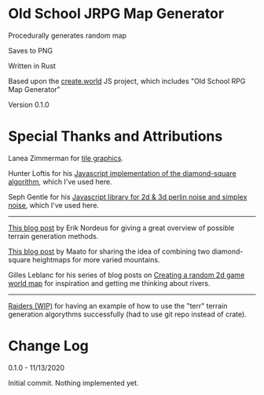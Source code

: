 # Old School JRPG Map Generator

Procedurally generates random map

Saves to PNG

Written in Rust

Based upon the [create.world](https://github.com/rowlandrose/create.world) JS project, which includes "Old School RPG Map Generator"

Version 0.1.0

# Special Thanks and Attributions

Lanea Zimmerman for [tile graphics](https://opengameart.org/content/tiny-16-basic).

Hunter Loftis for his [Javascript implementation of the diamond-square algorithm](https://github.com/hunterloftis/playfuljs-demos/blob/gh-pages/terrain/index.html), which I've used here.

Seph Gentle for his [Javascript library for 2d & 3d perlin noise and simplex noise](https://github.com/josephg/noisejs), which I've used here.

---

[This blog post](https://blog.habrador.com/2013/02/how-to-generate-random-terrain.html) by Erik Nordeus for giving a great overview of possible terrain generation methods.

[This blog post](http://nullwise.com/procedurally_generated_pirate_map.html) by Maato for sharing the idea of combining two diamond-square heightmaps for more varied mountains.

Gilles Leblanc for his series of blog posts on [Creating a random 2d game world map](https://gillesleblanc.wordpress.com/2012/10/16/creating-a-random-2d-game-world-map/) for inspiration and getting me thinking about rivers.

---

[Raiders (WIP)](https://github.com/dabernado/raiders) for having an example of how to use the "terr" terrain generation algorythms successfully (had to use git repo instead of crate).

# Change Log

0.1.0 - 11/13/2020

Initial commit. Nothing implemented yet.